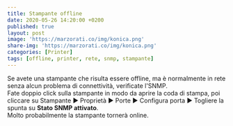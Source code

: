 ```yaml
---
title: Stampante offline
date: 2020-05-26 14:20:00 +0200
published: true
layout: post
image: 'https://marzorati.co/img/konica.png'
share-img: 'https://marzorati.co/img/konica.png'
categories: [Printer]
tags: [offline, printer, rete, snmp, stampante]
---
```

Se avete una stampante che risulta essere offline, ma è normalmente in rete senza alcun problema di connettività, verificate l'SNMP.   
Fate doppio click sulla stampante in modo da aprire la coda di stampa, poi cliccare su Stampante ► Proprietà ► Porte ► Configura porta ► Togliere la spunta su **Stato SNMP attivato**.   
Molto probabilmente la stampante tornerà online.

